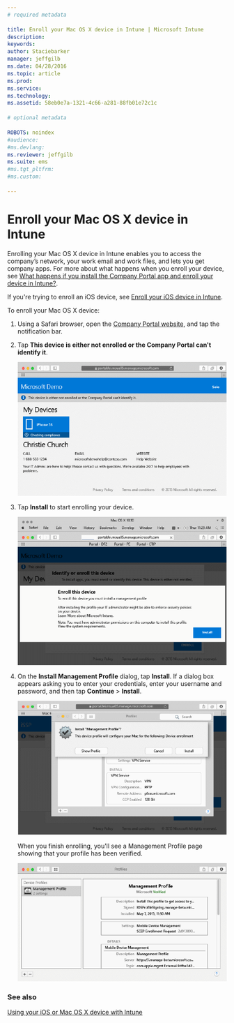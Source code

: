 ```yaml
---
# required metadata

title: Enroll your Mac OS X device in Intune | Microsoft Intune
description:
keywords:
author: Staciebarker
manager: jeffgilb
ms.date: 04/28/2016
ms.topic: article
ms.prod:
ms.service:
ms.technology:
ms.assetid: 58eb0e7a-1321-4c66-a281-88fb01e72c1c

# optional metadata

ROBOTS: noindex
#audience:
#ms.devlang:
ms.reviewer: jeffgilb
ms.suite: ems
#ms.tgt_pltfrm:
#ms.custom:

---
```



# Enroll your Mac OS X device in Intune

Enrolling your Mac OS X device in Intune enables you to access the company’s network, your work email and work files, and lets you get company apps. For more about what happens when you enroll your device, see [What happens if you install the Company Portal app and enroll your device in Intune?](what-happens-if-you-install-the-company-portal-app-and-enroll-your-device-in-intune-ios.md).

If you're trying to enroll an iOS device, see [Enroll your iOS device in Intune](enroll-your-device-in-intune-ios.md).


To enroll your Mac OS X device:

1.  Using a Safari browser, open the [Company Portal website](https://portal.manage.microsoft.com), and tap the notification bar.

2.  Tap **This device is either not enrolled or the Company Portal can't identify it**.

	![device-not-enrolled](./media/1-macosx-enroll-tap-enroll.png) 

3.  Tap **Install** to start enrolling your device.

   	![tap-install-to-enroll](./media/2-macosx-enroll--install-button.png) 

4.  On the **Install Management Profile** dialog, tap **Install**. If a dialog box appears asking you to enter your credentials, enter your username and password, and then tap **Continue** &gt; **Install**.

  	![install-management-profile](./media/3-macosx-enroll-tap-install.png) 

	When you finish enrolling, you'll see a Management Profile page showing that your profile has been verified.

	![management-profile-verified](./media/4-macosx-enroll-done.png) 

### See also
[Using your iOS or Mac OS X device with Intune](using-your-ios-or-mac-os-x-device-with-intune.md)